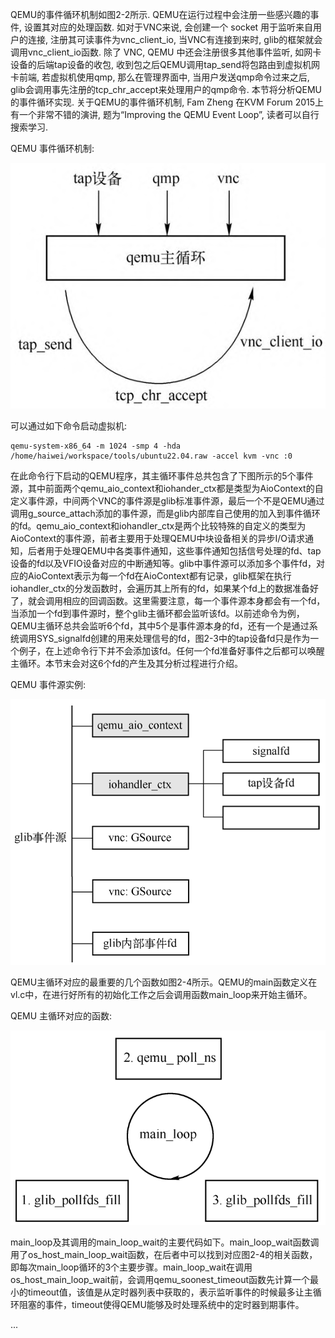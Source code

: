 
QEMU的事件循环机制如图2-2所示. QEMU在运行过程中会注册一些感兴趣的事件, 设置其对应的处理函数. 如对于VNC来说, 会创建一个 socket 用于监听来自用户的连接, 注册其可读事件为vnc_client_io, 当VNC有连接到来时, glib的框架就会调用vnc_client_io函数. 除了 VNC, QEMU 中还会注册很多其他事件监听, 如网卡设备的后端tap设备的收包, 收到包之后QEMU调用tap_send将包路由到虚拟机网卡前端, 若虚拟机使用qmp, 那么在管理界面中, 当用户发送qmp命令过来之后, glib会调用事先注册的tcp_chr_accept来处理用户的qmp命令. 本节将分析QEMU的事件循环实现. 关于QEMU的事件循环机制, Fam Zheng 在KVM Forum 2015上有一个非常不错的演讲, 题为“Improving the QEMU Event Loop”, 读者可以自行搜索学习. 

QEMU 事件循环机制:

![2024-04-28-22-45-28.png](./images/2024-04-28-22-45-28.png)

可以通过如下命令启动虚拟机:

```
qemu-system-x86_64 -m 1024 -smp 4 -hda /home/haiwei/workspace/tools/ubuntu22.04.raw -accel kvm -vnc :0
```

在此命令行下启动的QEMU程序，其主循环事件总共包含了下图所示的5个事件源，其中前面两个qemu_aio_context和iohander_ctx都是类型为AioContext的自定义事件源，中间两个VNC的事件源是glib标准事件源，最后一个不是QEMU通过调用g_source_attach添加的事件源，而是glib内部库自己使用的加入到事件循环的fd。qemu_aio_context和iohandler_ctx是两个比较特殊的自定义的类型为AioContext的事件源，前者主要用于处理QEMU中块设备相关的异步I/O请求通知，后者用于处理QEMU中各类事件通知，这些事件通知包括信号处理的fd、tap设备的fd以及VFIO设备对应的中断通知等。glib中事件源可以添加多个事件fd，对应的AioContext表示为每一个fd在AioContext都有记录，glib框架在执行iohandler_ctx的分发函数时，会遍历其上所有的fd，如果某个fd上的数据准备好了，就会调用相应的回调函数。这里需要注意，每一个事件源本身都会有一个fd，当添加一个fd到事件源时，整个glib主循环都会监听该fd。以前述命令为例，QEMU主循环总共会监听6个fd，其中5个是事件源本身的fd，还有一个是通过系统调用SYS_signalfd创建的用来处理信号的fd，图2-3中的tap设备fd只是作为一个例子，在上述命令行下并不会添加该fd。任何一个fd准备好事件之后都可以唤醒主循环。本节末会对这6个fd的产生及其分析过程进行介绍。

QEMU 事件源实例:

![2024-05-08-16-24-12.png](./images/2024-05-08-16-24-12.png)

QEMU主循环对应的最重要的几个函数如图2-4所示。QEMU的main函数定义在vl.c中，在进行好所有的初始化工作之后会调用函数main_loop来开始主循环。

QEMU 主循环对应的函数:

![2024-05-08-16-24-40.png](./images/2024-05-08-16-24-40.png)

main_loop及其调用的main_loop_wait的主要代码如下。main_loop_wait函数调用了os_host_main_loop_wait函数，在后者中可以找到对应图2-4的相关函数，即每次main_loop循环的3个主要步骤。main_loop_wait在调用os_host_main_loop_wait前，会调用qemu_soonest_timeout函数先计算一个最小的timeout值，该值是从定时器列表中获取的，表示监听事件的时候最多让主循环阻塞的事件，timeout使得QEMU能够及时处理系统中的定时器到期事件。

...